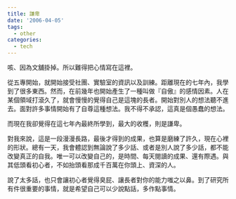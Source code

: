 ```yaml
---
title: 謙卑
date: '2006-04-05'
tags:
  - other
categories:
  - tech
---
```

咳、因為文舖掛掉。所以難得把心情寫在這裡。  
  
從五專開始，就開始接受社團、實驗室的資訊以及訓練。距離現在的七年內，我學到了很多東西。然而，在前幾年也開始產生了一種叫做『自傲』的感情因素。人在某個領域打滾久了，就會慢慢的覺得自己是這塊的長者。開始對別人的想法聽不進去。面對許多事情開始有了自尊這種想法。我不得不承認，這真是個愚蠢的想法。  
  
而現在我卻覺得在這七年內最終所學到，最大的收穫，則是謙卑。  
  
對我來說，這是一段漫漫長路，最後才得到的成果，也算是磨練了許久，現在心裡的形狀。總有一天，我會體認到無論說了多少話、或者是別人說了多少話，都不能改變真正的自我。唯一可以改變自己的，是時間、每天閱讀的成果、還有際遇。與其低頭看初心者，不如抬頭看那成千百萬在你頭上、資深的人。  
  
說了太多話，也只會讓初心者覺得臭屁、讓長者對你的能力嗤之以鼻。到了研究所有件很重要的事情，就是希望自己可以少說點話，多作點事情。